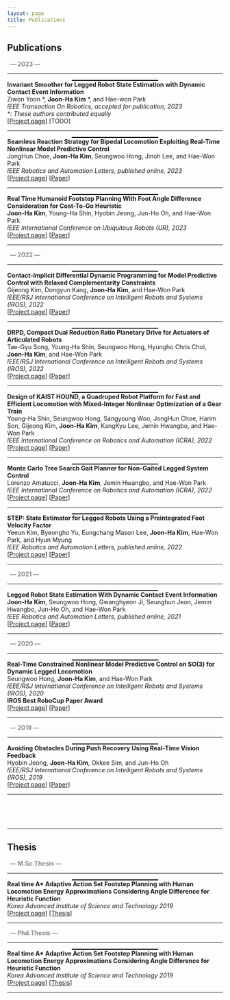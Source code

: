 ```yaml
---
layout: page
title: Publications
---
```


<style>
    .publication-container {
        text-align: center;
        max-width: 1000px; /* Maximum width for images */
        margin: 0 auto; /* Center align the container */
    }
    .publication-img {
        max-width: 100%; /* Ensure images do not exceed the container width */
        min-width: 200px; /* Minimum width for images */
        border: 1px solid #000; /* Add a border for clarity */
    }
</style>

<h2>Publications</h2>
<p style="color:#898989;"><b> &nbsp; &mdash; 2023 &mdash; </b></p>
<hr>
<div class="publication-container">
    <a href="./projects/2023/InvariantSmoother/index.html">
        <img class="publication-img" src="./projects/2023/InvariantSmoother/InvariantSmoother_thumb.png" alt="" />
    </a>
</div>

<div>
    <b>Invariant Smoother for Legged Robot State Estimation with Dynamic Contact Event Information</b> <br> 
    Ziwon Yoon *, <b>Joon-Ha Kim</b> *, and Hae-won Park<br>
    <em> IEEE Transaction On Robotics, accepted for publication, 2023 </em> <br> 
    <em> *: These authors contributed equally </em> <br> 
    [<a href="./projects/2023/InvariantSmoother/index.html">Project page</a>] [TODO]
</div>

<hr>

<div class="publication-container">
<a href="./projects/2023/HumanoidNMPC/index.html"><img class="publication-img" src="./projects/2023/HumanoidNMPC/HumanoidNMPC_thumb.png" alt="" /></a>
</div>

<div>
<b>Seamless Reaction Strategy for Bipedal Locomotion Exploiting Real-Time Nonlinear Model Predictive Control</b> <br> 
			JongHun Choe, <b>Joon-Ha Kim</b>, Seungwoo Hong, Jinoh Lee, and Hae-Won Park<br> 
			<em> IEEE Robotics and Automation Letters, published online, 2023 </em> <br> 
			[<a href="./projects/2023/HumanoidNMPC/index.html">Project page</a>] [<a href="https://ieeexplore.ieee.org/document/10168974">Paper</a>]
</div>

<hr>

<div class="publication-container">
<a href="./projects/2023/FootstepPlanning/index.html"><img class="publication-img" src="./projects/2023/FootstepPlanning/FootstepPlanning_thumb.png" alt="" /></a>
</div>

<div>
<b>Real Time Humanoid Footstep Planning With Foot Angle Difference Consideration for Cost-To-Go Heuristic</b> <br> 
			<b>Joon-Ha Kim</b>, Young-Ha Shin, Hyobin Jeong, Jun-Ho Oh, and Hae-Won Park<br> 
			<em> IEEE International Conference on Ubiquitous Robots (UR), 2023 </em> <br> 
			[<a href="./projects/2023/FootstepPlanning/index.html">Project page</a>] [<a href="https://ieeexplore.ieee.org/abstract/document/10202504">Paper</a>]
</div>

<hr>


<p style="color:#898989;"><b> &nbsp; &mdash; 2022 &mdash; </b></p>

<hr>
<div class="publication-container">
    <a href="./projects/2022/CIDDP/index.html"><img class="publication-img" src="./projects/2022/CIDDP/CIDDP_thumb.png" alt="" /></a>
</div>

<div>
    <b>Contact-Implicit Differential Dynamic Programming for Model Predictive Control with Relaxed Complementarity Constraints</b> <br> 
			Gijeong Kim, Dongyun Kang, <b>Joon-Ha Kim</b>, and Hae-Won Park<br> 
			<em> IEEE/RSJ International Conference on Intelligent Robots and Systems (IROS), 2022 </em> <br> 
			[<a href="./projects/2022/CIDDP/index.html">Project page</a>] [<a href="https://ieeexplore.ieee.org/abstract/document/9981476">Paper</a>]
</div>

<hr>

<div class="publication-container">
<a href="./projects/2022/DRPD/index.html"><img class="publication-img" src="./projects/2022/DRPD/DRPD_thumb.png" alt="" /></a>
</div>

<div>
<b>DRPD, Compact Dual Reduction Ratio Planetary Drive for Actuators of Articulated Robots</b> <br> 
			Tae-Gyu Song, Young-Ha Shin, Seungwoo Hong, Hyungho Chris Choi, <b>Joon-Ha Kim</b>, and Hae-Won Park<br> 
			<em> IEEE/RSJ International Conference on Intelligent Robots and Systems (IROS), 2022 </em> <br> 
			[<a href="./projects/2022/DRPD/index.html">Project page</a>] [<a href="https://ieeexplore.ieee.org/abstract/document/9981201">Paper</a>]
</div>

<hr>

<div class="publication-container">
<a href="./projects/2022/HOUND/index.html"><img class="publication-img" src="./projects/2022/HOUND/HOUND_thumb.png" alt="" /></a>
</div>

<div>
<b>Design of KAIST HOUND, a Quadruped Robot Platform for Fast and Efficient Locomotion with Mixed-Integer Nonlinear Optimization of a Gear Train</b> <br> 
			Young-Ha Shin, Seungwoo Hong, Sangyoung Woo, JongHun Choe, Harim Son, Gijeong Kim, <b>Joon-Ha Kim</b>, KangKyu Lee, Jemin Hwangbo, and Hae-Won Park<br> 
			<em> IEEE International Conference on Robotics and Automation (ICRA), 2022 </em> <br> 
			[<a href="./projects/2022/HOUND/index.html">Project page</a>] [<a href="https://ieeexplore.ieee.org/abstract/document/9811755">Paper</a>]
</div>

<hr>

<div class="publication-container">
<a href="./projects/2022/MCTS/index.html"><img class="publication-img" src="./projects/2022/MCTS/MCTS_thumb.png" alt="" /></a>
</div>

<div>
<b>Monte Carlo Tree Search Gait Planner for Non-Gaited Legged System Control</b> <br> 
			Lorenzo Amatucci, <b>Joon-Ha Kim</b>, Jemin Hwangbo, and Hae-Won Park<br> 
			<em> IEEE International Conference on Robotics and Automation (ICRA), 2022 </em> <br> 
			[<a href="./projects/2022/MCTS/index.html">Project page</a>] [<a href="https://ieeexplore.ieee.org/abstract/document/9812421">Paper</a>]
</div>

<hr>

<div class="publication-container">
<a href="./projects/2022/STEP/index.html"><img class="publication-img" src="./projects/2022/STEP/STEP_thumb.png" alt="" /></a>
</div>

<div>
<b>STEP: State Estimator for Legged Robots Using a Preintegrated Foot Velocity Factor</b> <br> 
			Yeeun Kim, Byeongho Yu, Eungchang Mason Lee, <b>Joon-Ha Kim</b>, Hae-Won Park, and Hyun Myung<br> 
			<em> IEEE Robotics and Automation Letters, published online, 2022 </em> <br> 
			[<a href="./projects/2022/STEP/index.html">Project page</a>] [<a href="https://ieeexplore.ieee.org/abstract/document/9712415">Paper</a>]
</div>

<hr>


<p style="color:#898989;"><b>&nbsp; &mdash; 2021 &mdash; </b></p>


<hr>

<div class="publication-container">
<a href="./projects/2021/StateEstimation_on_Dynamic_Contact/index.html"><img class="publication-img" src="./projects/2021/StateEstimation_on_Dynamic_Contact/StateEstimation_on_Dynamic_Contact_thumb.png" alt="" /></a>
</div>

<div>
<b>Legged Robot State Estimation With Dynamic Contact Event Information</b> <br> 
			<b>Joon-Ha Kim</b>, Seungwoo Hong, Gwanghyeon Ji, Seunghun Jeon, Jemin Hwangbo, Jun-Ho Oh, and Hae-Won Park<br> 
			<em> IEEE Robotics and Automation Letters, published online, 2021 </em> <br> 
			[<a href="./projects/2021/StateEstimation_on_Dynamic_Contact/index.html">Project page</a>] [<a href="https://ieeexplore.ieee.org/abstract/document/9468900">Paper</a>]
</div>

<hr>

<p style="color:#898989;"><b>&nbsp; &mdash; 2020 &mdash; </b></p>

<hr>

<div class="publication-container">
<a href="./projects/2020/NMPCSO3/index.html"><img class="publication-img" src="./projects/2020/NMPCSO3/NMPCSO3_thumb.png" alt="" /></a>
</div>

<div>
<b>Real-Time Constrained Nonlinear Model Predictive Control on SO(3) for Dynamic Legged Locomotion</b> <br> 
			Seungwoo Hong, <b>Joon-Ha Kim</b>, and Hae-Won Park<br> 
			<em> IEEE/RSJ International Conference on Intelligent Robots and Systems (IROS), 2020 </em> <br>
            <b>IROS Best RoboCup Paper Award</b> <br>
			[<a href="./projects/2020/NMPCSO3/index.html">Project page</a>] [<a href="https://ieeexplore.ieee.org/abstract/document/9341447">Paper</a>]
</div>

<hr>


<p style="color:#898989;"><b>&nbsp; &mdash; 2019 &mdash; </b></p>

<hr>

<div class="publication-container">
<a href="./projects/2019/Humanoid_RealTimeVisionFeedback/index.html"><img class="publication-img" src="./projects/2019/Humanoid_RealTimeVisionFeedback/Humanoid_RealTimeVisionFeedback_thumb.png" alt="" /></a>
</div>

<div>
<b>Avoiding Obstacles During Push Recovery Using Real-Time Vision Feedback</b> <br> 
			Hyobin Jeong, <b>Joon-Ha Kim</b>, Okkee Sim, and Jun-Ho Oh<br> 
			<em> IEEE/RSJ International Conference on Intelligent Robots and Systems (IROS), 2019 </em> <br> 
			[<a href="./projects/2019/Humanoid_RealTimeVisionFeedback/index.html">Project page</a>] [<a href="https://ieeexplore.ieee.org/document/8968009">Paper</a>]
</div>

<hr>

<br><br><br>

<hr>

<h2>Thesis</h2>

<p style="color:#898989;"><b>&nbsp; &mdash; M.Sc.Thesis &mdash; </b></p>

<hr>

<div class="publication-container">
<a href="./projects/Thesis/MSc_Thesis/index.html"><img class="publication-img" src="./projects/Thesis/MSc_Thesis/MSc_Thesis_thumb.png" alt="" /></a>
</div>

<div>
<b>Real time A* Adaptive Action Set Footstep Planning with Human Locomotion Energy Approximations Considering Angle Difference for Heuristic Function</b> <br> 
			<em> Korea Advanced Institute of Science and Technology 2019 </em> <br> 
			[<a href="./projects/Thesis/MSc_Thesis/index.html">Project page</a>] [<a href="./projects/Thesis/MSc_Thesis/MSc_Thesis.pdf">Thesis</a>]
</div>

<hr>


	

<p style="color:#898989;"><b>&nbsp; &mdash; Phd.Thesis &mdash; </b></p>

<hr>

<div class="publication-container">
<a href="./projects/Thesis/MSc_Thesis/index.html"><img class="publication-img" src="./projects/Thesis/MSc_Thesis/MSc_Thesis_thumb.png" alt="" /></a>
</div>

<div>
<b>Real time A* Adaptive Action Set Footstep Planning with Human Locomotion Energy Approximations Considering Angle Difference for Heuristic Function</b> <br> 
			<em> Korea Advanced Institute of Science and Technology 2019 </em> <br> 
			[<a href="./projects/Thesis/MSc_Thesis/index.html">Project page</a>] [<a href="./projects/Thesis/MSc_Thesis/MSc_Thesis.pdf">Thesis</a>]
</div>

<hr>